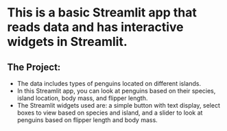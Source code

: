 # This is a basic Streamlit app that reads data and has interactive widgets in Streamlit.
## The Project: 
- The data includes types of penguins located on different islands.
- In this Streamlit app, you can look at penguins based on their species, island location, body mass, and flipper length.
- The Streamlit widgets used are: a simple button with text display, select boxes to view based on species and island, and a slider to look at penguins based on flipper length and body mass. 
